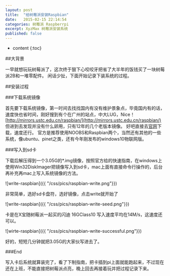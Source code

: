 ```yaml
---
layout: post
title:  "给树莓派安装Raspbian"
date:   2015-02-15 22:14:54
categories: 树莓派 Raspberrpi
excerpt: XyzMax 树莓派安装系统
published: false
---
```


* content
{:toc}

##大背景

一早就想玩玩树莓派了，这次终于狠下心咬咬牙把省了大半年的饭钱买了一块树莓派2B和一堆零配件。 闲话少扯，下面开始记录下装系统的过程。


##安装过程

###下载系统镜像

首先要下载系统镜像，第一时间去找找国内有没有维护景象点，毕竟国内有的话，速度快也省时间，刚好搜到有个在广州的站点，中大LUG，Nice！  [http://mirrors.ustc.edu.cn/raspbian/](http://mirrors.ustc.edu.cn/raspbian/)
但进到去发现并没有什么卵用，只有12年的几个老版本镜像。
好吧直接去[官网](https://www.raspberrypi.org/downloads/)下载，速度还行。 
官方是推荐使用NOOBS和Raspbian两个，当然还有其他的一些系统，像ubuntu、pinet之类，还有今年刚发布的windows10物联网版。

###写入到sd卡

下载后解压得到一个3.05G的*.img镜像，按照官方给的快速指南，在windows上使用Win32DiskImager把镜像写入到sd卡，mac上面有直接命令行操作的，后台再补充再mac上写入系统镜像的方法。

![write-raspbian]({{ "/css/pics/raspbian-write.png"}})

非常简单，选好sd卡盘符，选好镜像，点击write就开始了

![write-raspbian]({{ "/css/pics/raspbian-write-seed.png"}})

卡是在X宝随树莓派一起买的闪迪 16GClass10 写入速度平均在14M/s，这速度还可以。

![wirte-raspbian]({{ "/css/pics/raspbian-write-successful.png"}})

好的，短短几分钟就把3.05G的大家伙写进去了。

###End

写入卡后系统就算装完了，看了下制指南，把卡插到pi上面就能跑起来，不过现在还在上班，不能直接把树莓派点亮，晚上回去再接着玩并把过程记录下来。